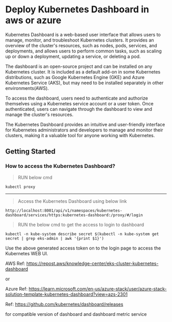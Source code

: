# Deploy Kubernetes Dashboard in aws or azure

Kubernetes Dashboard is a web-based user interface that allows users to manage, monitor, and troubleshoot Kubernetes clusters. It provides an overview of the cluster's resources, such as nodes, pods, services, and deployments, and allows users to perform common tasks, such as scaling up or down a deployment, updating a service, or deleting a pod.

The dashboard is an open-source project and can be installed on any Kubernetes cluster. It is included as a default add-on in some Kubernetes distributions, such as Google Kubernetes Engine (GKE) and Azure Kubernetes Service (AKS), but may need to be installed separately in other environments(AWS). 

To access the dashboard, users need to authenticate and authorize themselves using a Kubernetes service account or a user token. Once authenticated, users can navigate through the dashboard to view and manage the cluster's resources.

The Kubernetes Dashboard provides an intuitive and user-friendly interface for Kubernetes administrators and developers to manage and monitor their clusters, making it a valuable tool for anyone working with Kubernetes.

## Getting Started

### How to access the Kubernetes Dashboard?

>RUN below cmd
```
kubectl proxy
```
---

> Access the Kubernetes Dashboard using below link 
```
http://localhost:8001/api/v1/namespaces/kubernetes-dashboard/services/https:kubernetes-dashboard:/proxy/#/login
```

> RUN the below cmd to get the access to login to dashboard 
```
kubectl -n kube-system describe secret $(kubectl -n kube-system get secret | grep eks-admin | awk '{print $1}')
```

Use the above generated access token on to the login page to access the Kubernetes WEB UI.

AWS Ref:
https://repost.aws/knowledge-center/eks-cluster-kubernetes-dashboard

or

Azure Ref:
https://learn.microsoft.com/en-us/azure-stack/user/azure-stack-solution-template-kubernetes-dashboard?view=azs-2301


Ref:
https://github.com/kubernetes/dashboard/releases

for compatible version of 
dashboard and dashboard metric service
